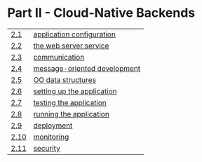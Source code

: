 # Part II - Cloud-Native Backends

<table>
  <tr>
    <td><a href="01_app_config.md">2.1</a></td>
    <td><a href="01_app_config.md">application configuration</a></td>
  </tr>
  <tr>
    <td><a href="02_web_server.md">2.2</a></td>
    <td><a href="02_web_server.md">the web server service</a></td>
  </tr>
  <tr>
    <td><a href="03_communication.md">2.3</a></td>
    <td><a href="03_communication.md">communication</a></td>
  </tr>
  <tr>
    <td><a href="04_messages.md">2.4</a></td>
    <td><a href="04_messages.md">message-oriented development</a></td>
  </tr>
  <tr>
    <td><a href="05_oo_data.md">2.5</a></td>
    <td><a href="05_oo_data.md">OO data structures</a></td>
  </tr>
  <tr>
    <td><a href="06_setup.md">2.6</a></td>
    <td><a href="06_setup.md">setting up the application</a></td>
  </tr>
  <tr>
    <td><a href="07_test.md">2.7</a></td>
    <td><a href="07_test.md">testing the application</a></td>
  </tr>
  <tr>
    <td><a href="08_start.md">2.8</a></td>
    <td><a href="08_start.md">running the application</a></td>
  </tr>
  <tr>
    <td><a href="09_deploy.md">2.9</a></td>
    <td><a href="09_deploy.md">deployment</a></td>
  </tr>
  <tr>
    <td><a href="10_monitor.md">2.10</a></td>
    <td><a href="10_monitor.md">monitoring</a></td>
  </tr>
  <tr>
    <td><a href="11_security.md">2.11</a></td>
    <td><a href="11_security.md">security</a></td>
  </tr>
</table>
